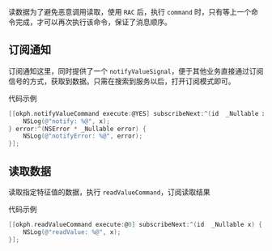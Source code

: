 读数据为了避免恶意调用读取，使用 `RAC` 后，执行 `command` 时，只有等上一个命令完成，才可以再次执行该命令，保证了消息顺序。

## 订阅通知

订阅通知这里，同时提供了一个 `notifyValueSignal`，便于其他业务直接通过订阅信号的方式，获取到数据。只需在搜索到服务以后，打开订阅模式即可。

代码示例

``` objectivec
[[okph.notifyValueCommand execute:@YES] subscribeNext:^(id  _Nullable x) {
    NSLog(@"notify: %@", x);
} error:^(NSError * _Nullable error) {
    NSLog(@"notifyError: %@", error);
}];
```

## 读取数据

读取指定特征值的数据，执行 `readValueCommand`，订阅读取结果

代码示例

``` objectivec
[[okph.readValueCommand execute:@0] subscribeNext:^(id  _Nullable x) {
    NSLog(@"readValue: %@", x);
}];
```
